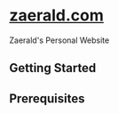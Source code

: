 # [zaerald.com](https://zaerald.com)

Zaerald's Personal Website

## Getting Started

## Prerequisites

